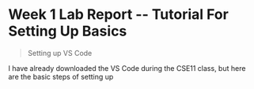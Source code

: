 # Week 1 Lab Report -- Tutorial For Setting Up Basics
> Setting up VS Code
> 
I have already downloaded the VS Code during the CSE11 class, but here are the basic steps of setting up

